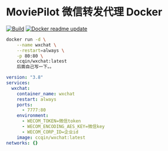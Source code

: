 # MoviePilot 微信转发代理 Docker

[![Build](https://github.com/ccqin/wxchat-Docker/actions/workflows/main.yml/badge.svg)](https://github.com/ccqin/wxchat-Docker/actions/workflows/main.yml) [![Docker readme update](https://github.com/DDS-Derek/wxchat-Docker/actions/workflows/readmeupdate.yml/badge.svg)](https://github.com/DDS-Derek/wxchat-Docker/actions/workflows/readmeupdate.yml)

```bash
docker run -d \
    --name wxchat \
    --restart=always \
    -p 80:80 \
    ccqin/wxchat:latest
    后面自己写一下。。
```

```yaml
version: "3.8"
services:
  wxchat:
    container_name: wxchat
    restart: always
    ports:
      - 7777:80
    environment:
      - WECOM_TOKEN=微信token
      - WECOM_ENCODING_AES_KEY=微信key
      - WECOM_CORP_ID=企业id
    image: ccqin/wxchat:latest
networks: {}
```